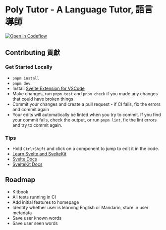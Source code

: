 # Poly Tutor - A Language Tutor, 語言導師

[![Open in Codeflow](https://developer.stackblitz.com/img/open_in_codeflow.svg)](https:///pr.new/jacob-8/poly-tutor)

## Contributing 貢獻

### Get Started Locally

- `pnpm install`
- `pnpm dev`
- Install [Svelte Extension for VSCode](https://marketplace.visualstudio.com/items?itemName=svelte.svelte-vscode)
- Make changes, run `pnpm test` and `pnpm check` if you made any changes that could have broken things
- Commit your changes and create a pull request - if CI fails, fix the errors and commit again
- Your edits will automatically be linted when you try to commit. If you find your commit fails, check the output, or run `pnpm lint`, fix the lint errors and try to commit again.

### Tips
- Hold `Ctrl+Shift` and click on a component to jump to edit it in the code.
- [Learn Svelte and SvelteKit](https://learn.svelte.dev)
- [Svelte Docs](https://svelte.dev/)
- [SvelteKit Docs](https://kit.svelte.dev/)

## Roadmap

- Kitbook
- All tests running in CI
- Add initial features to homepage
- Identify whether user is learning English or Mandarin, store in user metadata
- Save user known words
- Save user seen words